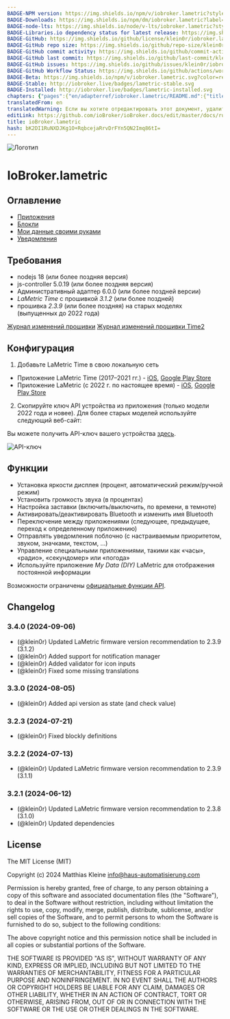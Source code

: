 ```yaml
---
BADGE-NPM version: https://img.shields.io/npm/v/iobroker.lametric?style=flat-square
BADGE-Downloads: https://img.shields.io/npm/dm/iobroker.lametric?label=npm%20downloads&style=flat-square
BADGE-node-lts: https://img.shields.io/node/v-lts/iobroker.lametric?style=flat-square
BADGE-Libraries.io dependency status for latest release: https://img.shields.io/librariesio/release/npm/iobroker.lametric?label=npm%20dependencies&style=flat-square
BADGE-GitHub: https://img.shields.io/github/license/klein0r/iobroker.lametric?style=flat-square
BADGE-GitHub repo size: https://img.shields.io/github/repo-size/klein0r/iobroker.lametric?logo=github&style=flat-square
BADGE-GitHub commit activity: https://img.shields.io/github/commit-activity/m/klein0r/iobroker.lametric?logo=github&style=flat-square
BADGE-GitHub last commit: https://img.shields.io/github/last-commit/klein0r/iobroker.lametric?logo=github&style=flat-square
BADGE-GitHub issues: https://img.shields.io/github/issues/klein0r/iobroker.lametric?logo=github&style=flat-square
BADGE-GitHub Workflow Status: https://img.shields.io/github/actions/workflow/status/klein0r/iobroker.lametric/test-and-release.yml?branch=master&logo=github&style=flat-square
BADGE-Beta: https://img.shields.io/npm/v/iobroker.lametric.svg?color=red&label=beta
BADGE-Stable: http://iobroker.live/badges/lametric-stable.svg
BADGE-Installed: http://iobroker.live/badges/lametric-installed.svg
chapters: {"pages":{"en/adapterref/iobroker.lametric/README.md":{"title":{"en":"ioBroker.lametric"},"content":"en/adapterref/iobroker.lametric/README.md"},"en/adapterref/iobroker.lametric/apps.md":{"title":{"en":"ioBroker.lametric"},"content":"en/adapterref/iobroker.lametric/apps.md"},"en/adapterref/iobroker.lametric/my-data-diy.md":{"title":{"en":"ioBroker.lametric"},"content":"en/adapterref/iobroker.lametric/my-data-diy.md"},"en/adapterref/iobroker.lametric/notifications.md":{"title":{"en":"ioBroker.lametric"},"content":"en/adapterref/iobroker.lametric/notifications.md"},"en/adapterref/iobroker.lametric/blockly.md":{"title":{"en":"ioBroker.lametric"},"content":"en/adapterref/iobroker.lametric/blockly.md"}}}
translatedFrom: en
translatedWarning: Если вы хотите отредактировать этот документ, удалите поле «translationFrom», в противном случае этот документ будет снова автоматически переведен
editLink: https://github.com/ioBroker/ioBroker.docs/edit/master/docs/ru/adapterref/iobroker.lametric/README.md
title: ioBroker.lametric
hash: bK2DI1RuNXDJKg1O+RqbcejaRrvDrFYn5QN2Imq86tI=
---
```

![Логотип](../../../en/admin/lametric.png)

# IoBroker.lametric
## Оглавление
- [Приложения](apps.md)
- [Блокли](blockly.md)
- [Мои данные своими руками](my-data-diy.md)
- [Уведомления](notifications.md)

## Требования
- nodejs 18 (или более поздняя версия)
- js-controller 5.0.19 (или более поздняя версия)
- Административный адаптер 6.0.0 (или более поздней версии)
- _LaMetric Time_ с прошивкой _3.1.2_ (или более поздней)
- прошивка _2.3.9_ (или более поздняя) на старых моделях (выпущенных до 2022 года)

[Журнал изменений прошивки](https://firmware.lametric.com) [Журнал изменений прошивки Time2](https://firmware.lametric.com/?product=time2)

## Конфигурация
1. Добавьте LaMetric Time в свою локальную сеть
- Приложение LaMetric Time (2017–2021 гг.) - [iOS](https://apps.apple.com/de/app/lametric-time/id987445829), [Google Play Store](https://play.google.com/store/apps/details?id=com.smartatoms.lametric)
- Приложение LaMetric (с 2022 г. по настоящее время) - [iOS](https://apps.apple.com/de/app/lametric/id1502981694), [Google Play Store](https://play.google.com/store/apps/details?id=com.lametric.platform)
2. Скопируйте ключ API устройства из приложения (только модели 2022 года и новее). Для более старых моделей используйте следующий веб-сайт:

Вы можете получить API-ключ вашего устройства [здесь](https://developer.lametric.com/user/devices).

![API-ключ](../../../en/adapterref/iobroker.lametric/img/api-key.png)

## Функции
- Установка яркости дисплея (процент, автоматический режим/ручной режим)
- Установить громкость звука (в процентах)
- Настройка заставки (включить/выключить, по времени, в темноте)
- Активировать/деактивировать Bluetooth и изменить имя Bluetooth
- Переключение между приложениями (следующее, предыдущее, переход к определенному приложению)
- Отправлять уведомления поблочно (с настраиваемым приоритетом, звуком, значками, текстом, ...)
- Управление специальными приложениями, такими как «часы», «радио», «секундомер» или «погода»
- Используйте приложение _My Data (DIY)_ LaMetric для отображения постоянной информации

Возможности ограничены [официальные функции API](https://lametric-documentation.readthedocs.io/en/latest/reference-docs/lametric-time-reference.html).

## Changelog

<!--
  Placeholder for the next version (at the beginning of the line):
  ### **WORK IN PROGRESS**
-->
### 3.4.0 (2024-09-06)

* (@klein0r) Updated LaMetric firmware version recommendation to 2.3.9 (3.1.2)
* (@klein0r) Added support for notification manager
* (@klein0r) Added validator for icon inputs
* (@klein0r) Fixed some missing translations

### 3.3.0 (2024-08-05)

* (@klein0r) Added api version as state (and check value)

### 3.2.3 (2024-07-21)

* (@klein0r) Fixed blockly definitions

### 3.2.2 (2024-07-13)

* (@klein0r) Updated LaMetric firmware version recommendation to 2.3.9 (3.1.1)

### 3.2.1 (2024-06-12)

* (@klein0r) Updated LaMetric firmware version recommendation to 2.3.8 (3.1.0)
* (@klein0r) Updated dependencies

## License

The MIT License (MIT)

Copyright (c) 2024 Matthias Kleine <info@haus-automatisierung.com>

Permission is hereby granted, free of charge, to any person obtaining a copy
of this software and associated documentation files (the "Software"), to deal
in the Software without restriction, including without limitation the rights
to use, copy, modify, merge, publish, distribute, sublicense, and/or sell
copies of the Software, and to permit persons to whom the Software is
furnished to do so, subject to the following conditions:

The above copyright notice and this permission notice shall be included in
all copies or substantial portions of the Software.

THE SOFTWARE IS PROVIDED "AS IS", WITHOUT WARRANTY OF ANY KIND, EXPRESS OR
IMPLIED, INCLUDING BUT NOT LIMITED TO THE WARRANTIES OF MERCHANTABILITY,
FITNESS FOR A PARTICULAR PURPOSE AND NONINFRINGEMENT. IN NO EVENT SHALL THE
AUTHORS OR COPYRIGHT HOLDERS BE LIABLE FOR ANY CLAIM, DAMAGES OR OTHER
LIABILITY, WHETHER IN AN ACTION OF CONTRACT, TORT OR OTHERWISE, ARISING FROM,
OUT OF OR IN CONNECTION WITH THE SOFTWARE OR THE USE OR OTHER DEALINGS IN
THE SOFTWARE.